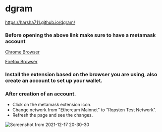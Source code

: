 # dgram
https://harsha711.github.io/dgram/


### Before opening the above link make sure to have a metamask account
[Chrome Browser](https://chrome.google.com/webstore/detail/metamask/nkbihfbeogaeaoehlefnkodbefgpgknn?hl=en)

[Firefox Browser](https://addons.mozilla.org/en-US/firefox/addon/ether-metamask/)

### Install the extension based on the browser you are using, also create an account to set up your wallet.
### After creation of an account.
- Click on the metamask extension icon.
- Change network from "Ethereum Mainnet" to "Ropsten Test Network".
- Refresh the page and see the changes.


![Screenshot from 2021-12-17 20-30-30](https://user-images.githubusercontent.com/52829395/146565129-e3b58850-7f6e-4751-b904-d2404c8a49fb.png)

